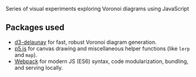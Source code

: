 Series of visual experiments exploring Voronoi diagrams using JavaScript

## Packages used

* [d3-delaunay](https://github.com/d3/d3-delaunay) for fast, robust Voronoi diagram generation.
* [p5.js](https://www.npmjs.com/package/p5) for canvas drawing and miscellaneous helper functions (like `lerp` and `map`).
* [Webpack](https://webpack.js.org/) for modern JS (ES6) syntax, code modularization, bundling, and serving locally.